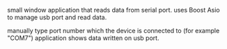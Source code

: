 small window application that reads data from serial port. 
uses Boost Asio to manage usb port and read data.

manually type port number which the device is connected to (for example "COM7")
application shows data written on usb port.

 
